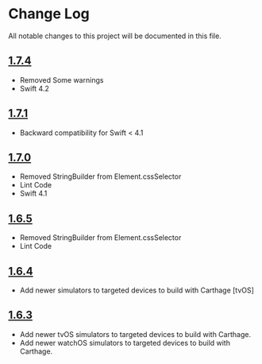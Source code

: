 # Change Log
All notable changes to this project will be documented in this file.
## [1.7.4](https://github.com/scinfu/SwiftSoup/tree/1.7.4)
* Removed Some warnings
* Swift 4.2

## [1.7.1](https://github.com/scinfu/SwiftSoup/tree/1.7.1)
* Backward compatibility for Swift < 4.1

## [1.7.0](https://github.com/scinfu/SwiftSoup/tree/1.7.0)
* Removed StringBuilder from Element.cssSelector
* Lint Code
* Swift 4.1

## [1.6.5](https://github.com/scinfu/SwiftSoup/tree/1.6.5)
* Removed StringBuilder from Element.cssSelector
* Lint Code


## [1.6.4](https://github.com/scinfu/SwiftSoup/tree/1.6.4)
* Add newer simulators to targeted devices to build with Carthage [tvOS]

## [1.6.3](https://github.com/scinfu/SwiftSoup/tree/1.6.3)

* Add newer tvOS simulators to targeted devices to build with Carthage.
* Add newer watchOS simulators to targeted devices to build with Carthage.
